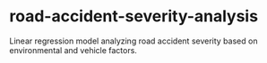 # road-accident-severity-analysis
Linear regression model analyzing road accident severity based on environmental and vehicle factors.
